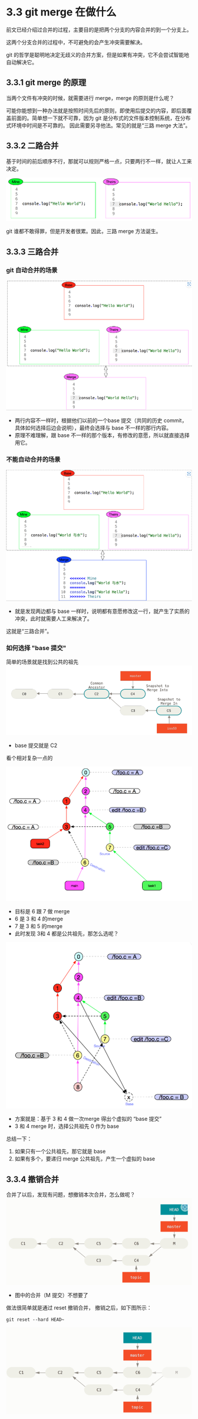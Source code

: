# 3.3 git merge 在做什么

前文已经介绍过合并的过程，主要目的是把两个分支的内容合并的到一个分支上。

这两个分支合并的过程中，不可避免的会产生冲突需要解决。

git 的哲学是聪明地决定无歧义的合并方案，但是如果有冲突，它不会尝试智能地自动解决它。

## 3.3.1 git merge 的原理

当两个文件有冲突的时候，就需要进行 merge，merge 的原则是什么呢？

可能你能想到一种办法就是按照时间先后的原则，即使用后提交的内容，即后面覆盖前面的。简单想一下就不可靠，因为 git 是分布式的文件版本控制系统，在分布式环境中时间是不可靠的。 因此需要另寻他法。常见的就是“三路 merge 大法”。

## 3.3.2 二路合并

基于时间的前后顺序不行，那就可以规则严格一点，只要两行不一样，就让人工来决定。

![Alt text](img/image2022-9-27_2-36-27.png)

git 谁都不敢得罪，但是开发者很累。因此，三路 merge 方法诞生。

## 3.3.3 三路合并

### git 自动合并的场景

![Alt text](img/image2022-9-27_2-38-29.png)
* 两行内容不一样时，根据他们以前的一个base 提交（共同的历史 commit，具体如何选择后边会说明），最终会选择与 base 不一样的那行内容。
* 原理不难理解，跟 base 不一样的那个版本，有修改的意愿，所以就直接选择用它。

### 不能自动合并的场景

![Alt text](img/image2022-9-27_2-38-53.png)

* 就是发现两边都与 base 一样时，说明都有意愿修改这一行，就产生了实质的冲突，此时就需要人工来解决了。

这就是“三路合并”。

### 如何选择 "base 提交"

简单的场景就是找到公共的祖先
![Alt text](img/image2022-9-27_2-13-44.png)
* base 提交就是 C2

看个相对复杂一点的

![Alt text](img/image2022-9-27_2-46-2.png)
* 目标是 6 跟 7 做 merge
* 6 是 3 和 4 的merge
* 7 是 3 和 5 的merge
* 此时发现 3和 4 都是公共祖先，那怎么选呢？

![Alt text](img/image2022-9-27_2-47-0.png)
* 方案就是：基于 3 和 4 做一次merge 得出个虚拟的 “base 提交”
* 3 和 4 merge 时，选择公共祖先 0 作为 base

总结一下：
1. 如果只有一个公共祖先，那它就是 base
2. 如果有多个，要递归 merge 公共祖先，产生一个虚拟的 base


## 3.3.4 撤销合并
合并了以后，发现有问题，想撤销本次合并，怎么做呢？
![Alt text](img/%E4%BC%81%E4%B8%9A%E5%BE%AE%E4%BF%A1%E6%88%AA%E5%9B%BE_20240202145232.png)
* 图中的合并（M 提交）不想要了


做法很简单就是通过 reset 撤销合并， 撤销之后，如下图所示：

```shell
git reset --hard HEAD~
```

![Alt text](img/%E4%BC%81%E4%B8%9A%E5%BE%AE%E4%BF%A1%E6%88%AA%E5%9B%BE_20240202145242.png)

